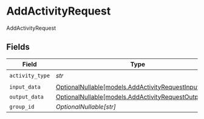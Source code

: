 # AddActivityRequest

AddActivityRequest


## Fields

| Field                                                                                              | Type                                                                                               | Required                                                                                           | Description                                                                                        |
| -------------------------------------------------------------------------------------------------- | -------------------------------------------------------------------------------------------------- | -------------------------------------------------------------------------------------------------- | -------------------------------------------------------------------------------------------------- |
| `activity_type`                                                                                    | *str*                                                                                              | :heavy_check_mark:                                                                                 | N/A                                                                                                |
| `input_data`                                                                                       | [OptionalNullable[models.AddActivityRequestInputData]](../models/addactivityrequestinputdata.md)   | :heavy_minus_sign:                                                                                 | N/A                                                                                                |
| `output_data`                                                                                      | [OptionalNullable[models.AddActivityRequestOutputData]](../models/addactivityrequestoutputdata.md) | :heavy_minus_sign:                                                                                 | N/A                                                                                                |
| `group_id`                                                                                         | *OptionalNullable[str]*                                                                            | :heavy_minus_sign:                                                                                 | N/A                                                                                                |
